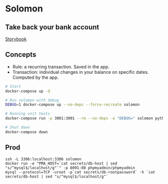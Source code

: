 # Solomon
## Take back your bank account

[Storybook](https://jamesfulford.github.io/solomon)

## Concepts

- Rule: a recurring transaction. Saved in the app.
- Transaction: individual changes in your balance on specific dates. Computed by the app.

```bash
# Start
docker-compose up -d

# Run solomon with debug
DEBUG=1 docker-compose up --no-deps --force-recreate solomon

# Running unit tests
docker-compose run -p 3001:3001 --rm --no-deps -e "DEBUG=" solomon python manage.py test

# Shut down
docker-compose down
```

## Prod

```
ssh -L 3306:localhost:3306 solomon
docker run -e "PMA_HOST=`cat secrets/db-host | sed "s/^mysql$/localhost/g"`" -p 8091:80 phpmyadmin/phpmyadmin
mysql --protocol=TCP -uroot -p`cat secrets/db-rootpassword` -h `cat secrets/db-host | sed "s/^mysql$/localhost/g"`
```
